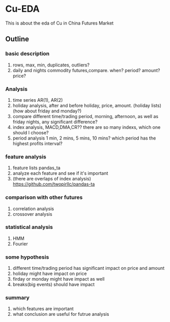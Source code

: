 # Cu-EDA
This is about the eda of Cu in China Futures Market
## Outline
### basic description 
1. rows, max, min, duplicates, outliers?
2. daily and nights commodity futures,compare. when? period? amount? price?  

### Analysis
1. time series AR(1), AR(2)
2. holiday analysis, after and before holiday, price, amount. (holiday lists)(how about friday and monday?)
3. compare different time/trading period, morning, afternoon, as well as friday nights, any significant difference?
4. index analysis, MACD,DMA,CR?? there are so many indexs, which one should I choose?
5. period analysis 1 min, 2 mins, 5 mins, 10 mins? which period has the highest profits interval?

### feature analysis
1. feature lists pandas_ta
2. analyze each feature and see if it's important
3. (there are overlaps of index analysis) https://github.com/twopirllc/pandas-ta

### comparison with other futures
1. correlation analysis
2. crossover analysis

### statistical analysis
1. HMM
2. Fourier

### some hypothesis 
1. different time/trading period has significant impact on price and amount
2. holiday might have impact on price
3. firday or monday might have impact as well 
4. breaks(big events) should have impact 

### summary
1. which features are important
2. what conclusion are useful for futrue analysis
